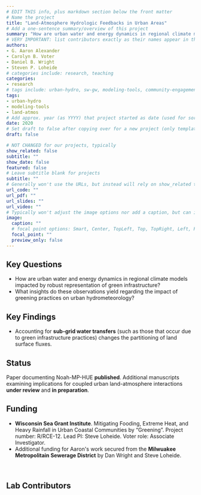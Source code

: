 ```yaml
---
# EDIT THIS info, plus markdown section below the front matter
# Name the project
title: "Land-Atmosphere Hydrologic Feedbacks in Urban Areas"
# Add a one-sentence summary/overview of this project
summary: "How are urban water and energy dynamics in regional climate models impacted by robust representation of urban hydrologic processes?"
# VERY IMPORTANT: list contributors exactly as their names appear in the person's Author page (e.g., Carolyn B. Voter, Rachel Zobel)
authors:
- G. Aaron Alexander
- Carolyn B. Voter
- Daniel B. Wright
- Steven P. Loheide
# categories include: research, teaching
categories:
- research
# tags include: urban-hydro, sw-gw, modeling-tools, community-engagement
tags:
- urban-hydro
- modeling-tools
- land-atmos
# Add approx. year (as YYYY) that project started as date (used for sorting)
date: 2020
# Set draft to false after copying over for a new project (only template/blank remains draft)
draft: false

# NOT CHANGED for our projects, typically
show_related: false
subtitle: ""
show_date: false
featured: false
# Leave subtitle blank for projects
subtitle: ""
# Generally won't use the URLs, but instead will rely on show_related true to display related publications and presentations. However, exceptions may occur (e.g., CSLS video).
url_code: ""
url_pdf: ""
url_slides: ""
url_video: ""
# Typically won't adjust the image options nor add a caption, but can if needed.
image:
  caption: ""
  # focal point options: Smart, Center, TopLeft, Top, TopRight, Left, Right, BottomLeft, Bottom, BottomRight
  focal_point: ""
  preview_only: false
---
```

## Key Questions
- How are urban water and energy dynamics in regional climate models impacted by robust representation of green infrastructure?
- What insights do these observations yield regarding the impact of greening practices on urban hydrometeorology?

## Key Findings
- Accounting for **sub-grid water transfers** (such as those that occur due to green infrastructure practices) changes the partitioning of land surface fluxes.

## Status
Paper documenting Noah-MP-HUE **published**. Additional manuscripts examining implications for coupled urban land-atmosphere interactions **under review** and **in preparation**.

## Funding
- **Wisconsin Sea Grant Institute**. Mitigating Fooding, Extreme Heat, and Heavy Rainfall in Urban Coastal Communities by “Greening”. Project number: R/RCE-12. Lead PI: Steve Loheide. Voter role: Associate Investigator. 
- Additional funding for Aaron's work secured from the **Milwuakee Metropolitain Sewerage District** by Dan Wright and Steve Loheide.  

<br>

## Lab Contributors

